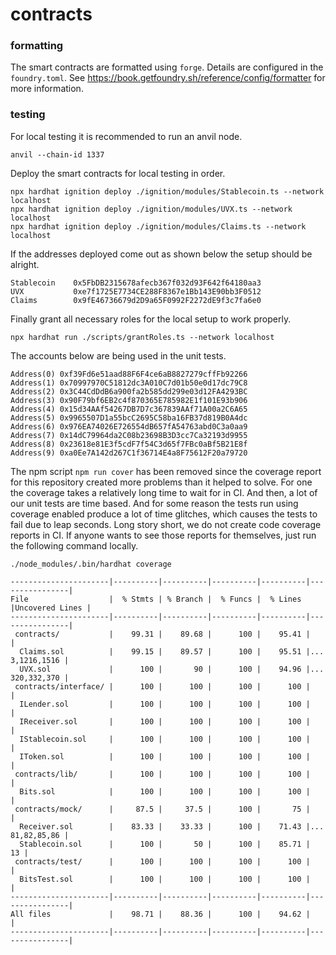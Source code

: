# contracts

### formatting

The smart contracts are formatted using `forge`. Details are configured in the
`foundry.toml`. See https://book.getfoundry.sh/reference/config/formatter for
more information.



### testing

For local testing it is recommended to run an anvil node.

```
anvil --chain-id 1337
```

Deploy the smart contracts for local testing in order.

```
npx hardhat ignition deploy ./ignition/modules/Stablecoin.ts --network localhost
npx hardhat ignition deploy ./ignition/modules/UVX.ts --network localhost
npx hardhat ignition deploy ./ignition/modules/Claims.ts --network localhost
```

If the addresses deployed come out as shown below the setup should be alright.

```
Stablecoin    0x5FbDB2315678afecb367f032d93F642f64180aa3
UVX           0xe7f1725E7734CE288F8367e1Bb143E90bb3F0512
Claims        0x9fE46736679d2D9a65F0992F2272dE9f3c7fa6e0
```

Finally grant all necessary roles for the local setup to work properly.

```
npx hardhat run ./scripts/grantRoles.ts --network localhost
```

The accounts below are being used in the unit tests.

```
Address(0) 0xf39Fd6e51aad88F6F4ce6aB8827279cffFb92266
Address(1) 0x70997970C51812dc3A010C7d01b50e0d17dc79C8
Address(2) 0x3C44CdDdB6a900fa2b585dd299e03d12FA4293BC
Address(3) 0x90F79bf6EB2c4f870365E785982E1f101E93b906
Address(4) 0x15d34AAf54267DB7D7c367839AAf71A00a2C6A65
Address(5) 0x9965507D1a55bcC2695C58ba16FB37d819B0A4dc
Address(6) 0x976EA74026E726554dB657fA54763abd0C3a0aa9
Address(7) 0x14dC79964da2C08b23698B3D3cc7Ca32193d9955
Address(8) 0x23618e81E3f5cdF7f54C3d65f7FBc0aBf5B21E8f
Address(9) 0xa0Ee7A142d267C1f36714E4a8F75612F20a79720
```

The npm script `npm run cover` has been removed since the coverage report for
this repository created more problems than it helped to solve. For one the
coverage takes a relatively long time to wait for in CI. And then, a lot of our
unit tests are time based. And for some reason the tests run using coverage
enabled produce a lot of time glitches, which causes the tests to fail due to
leap seconds. Long story short, we do not create code coverage reports in CI. If
anyone wants to see those reports for themselves, just run the following
command locally.

```
./node_modules/.bin/hardhat coverage
```

```
----------------------|----------|----------|----------|----------|----------------|
File                  |  % Stmts | % Branch |  % Funcs |  % Lines |Uncovered Lines |
----------------------|----------|----------|----------|----------|----------------|
 contracts/           |    99.31 |    89.68 |      100 |    95.41 |                |
  Claims.sol          |    99.15 |    89.57 |      100 |    95.51 |... 3,1216,1516 |
  UVX.sol             |      100 |       90 |      100 |    94.96 |... 320,332,370 |
 contracts/interface/ |      100 |      100 |      100 |      100 |                |
  ILender.sol         |      100 |      100 |      100 |      100 |                |
  IReceiver.sol       |      100 |      100 |      100 |      100 |                |
  IStablecoin.sol     |      100 |      100 |      100 |      100 |                |
  IToken.sol          |      100 |      100 |      100 |      100 |                |
 contracts/lib/       |      100 |      100 |      100 |      100 |                |
  Bits.sol            |      100 |      100 |      100 |      100 |                |
 contracts/mock/      |     87.5 |     37.5 |      100 |       75 |                |
  Receiver.sol        |    83.33 |    33.33 |      100 |    71.43 |... 81,82,85,86 |
  Stablecoin.sol      |      100 |       50 |      100 |    85.71 |             13 |
 contracts/test/      |      100 |      100 |      100 |      100 |                |
  BitsTest.sol        |      100 |      100 |      100 |      100 |                |
----------------------|----------|----------|----------|----------|----------------|
All files             |    98.71 |    88.36 |      100 |    94.62 |                |
----------------------|----------|----------|----------|----------|----------------|
```
